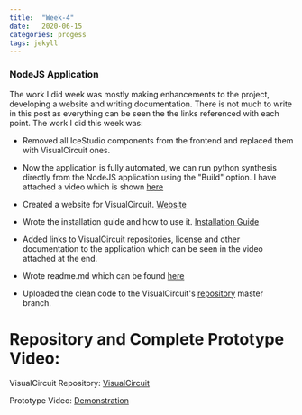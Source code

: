 ```yaml
---
title:  "Week-4"
date:   2020-06-15
categories: progess
tags: jekyll
---
```


### NodeJS Application

The work I did week was mostly making enhancements to the project, developing a website and writing documentation. There is not much to write in this post as everything can be seen the the links referenced with each point. The work I did this week was:

- Removed all IceStudio components from the frontend and replaced them with VisualCircuit ones.

- Now the application is fully automated, we can run python synthesis directly from the NodeJS application using the "Build" option. I have attached a video which is shown [here](www.twitter.com/JdeRobot)

- Created a website for VisualCircuit. [Website]( https://jderobot.github.io/VisualCircuit/)

- Wrote the installation guide and how to use it. [Installation Guide]( https://jderobot.github.io/VisualCircuit/install/)

- Added links to VisualCircuit repositories, license and other documentation to the application which can be seen in the video attached at the end.

- Wrote readme.md which can be found [here]( https://github.com/JdeRobot/VisualCircuit/blob/master/README.md)

- Uploaded the clean code to the VisualCircuit's [repository](https://github.com/JdeRobot/VisualCircuit) master branch.


# Repository and Complete Prototype Video:

VisualCircuit Repository: [VisualCircuit](https://github.com/JdeRobot/VisualCircuit)

Prototype Video: [Demonstration](https://youtu.be/0peIsg6ynE8)

